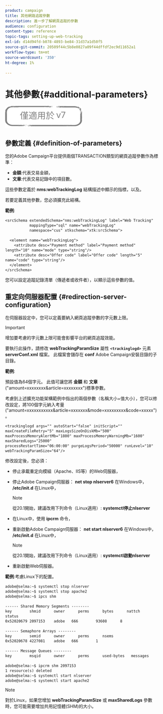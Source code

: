 ```yaml
---
product: campaign
title: 其他網路追蹤參數
description: 進一步了解網頁追蹤的參數
audience: configuration
content-type: reference
topic-tags: setting-up-web-tracking
exl-id: d14d94fd-b078-4893-be84-31d37a1d50f5
source-git-commit: 20509f44c5b8e0827a09f44dffdf2ec9d11652a1
workflow-type: tm+mt
source-wordcount: '350'
ht-degree: 1%

---
```


# 其他參數{#additional-parameters}

![](../../assets/v7-only.svg)

## 參數定義 {#definition-of-parameters}

您的Adobe Campaign平台提供兩個TRANSACTION類型的網頁追蹤參數作為標準：

* **金額**:代表交易金額，
* **文章**:代表交易記錄中的項目數。

這些參數定義於 **nms:webTrackingLog** 結構描述中顯示的指標，以及。

若要定義其他參數，您必須擴充此結構。

**範例**:

```
<srcSchema extendedSchema="nms:webTrackingLog" label="Web Tracking"
           mappingType="sql" name="webTrackingLog" 
           namespace="cus" xtkschema="xtk:srcSchema">

  <element name="webTrackingLog">
    <attribute desc="Payment method" label="Payment method" length="10" name="mode" type="string"/>
    <attribute desc="Offer code" label="Offer code" length="5" name="code" type="string"/>
  </element>
</srcSchema>
```

您可以設定追蹤記錄清單（傳遞者或收件者），以顯示這些參數的值。

## 重定向伺服器配置 {#redirection-server-configuration}

在伺服器設定中，您可以定義要納入網頁追蹤參數的字元數上限。

>[!IMPORTANT]
>
>增加要考慮的字元數上限可能會影響平台的網頁追蹤效能。

要執行此操作，請修改 **webTrackingParamSize** 屬性 **`<trackinglogd>`** 元素 **serverConf.xml** 檔案。 此檔案會儲存在 **conf** Adobe Campaign安裝目錄的子目錄。

**範例**:

預設值為64個字元。 此值可讓您將 **金額** 和 **文章** (&quot;amount=xxxxxxxx&amp;article=xxxxxxxx&quot;)標準參數。

考慮到上述擴充功能架構範例中指出的兩個參數（名稱大小+值大小），您可以修改設定，將100個字元納入考量(&quot;amount=xxxxxxxxxxx&amp;article=xxxxxxx&amp;mode=xxxxxxxxx&amp;code=xxxxx&quot;)。

```
<trackinglogd args="" autoStart="false" initScript="" maxCreateFileRetry="5" maxLogsSizeOnDiskMb="500"
maxProcessMemoryAlertMb="1800" maxProcessMemoryWarningMb="1600" maxSharedLogs="25000"
processRestartTime="06:00:00" purgeLogsPeriod="50000" runLevel="10"
webTrackingParamSize="64"/>
```

修改設定後，您必須：

* 停止承載重定向模組（Apache、IIS等）的Web伺服器，
* 停止Adobe Campaign伺服器： **net stop nlserver6** 在Windows中， **/etc/init.d** 在Linux中，

   >[!NOTE]
   >
   >從20.1開始，建議改用下列命令（Linux適用）: **systemctl停止nlserver**

* 在Linux中，使用 **ipcrm** 命令，
* 重新啟動Adobe Campaign伺服器： **net start nlserver6** 在Windows中， **/etc/init.d** 在Linux中，

   >[!NOTE]
   >
   >從20.1開始，建議改用下列命令（Linux適用）: **systemctl啟動nlserver**

* 重新啟動Web伺服器。

**範例**:考慮Linux下的配置。

```
adobe@selma:~$ systemctl stop nlserver
adobe@selma:~$ systemctl stop apache2
adobe@selma:~$ ipcs shm

------ Shared Memory Segments --------
key        shmid      owner      perms      bytes      nattch     status      
0x52020679 2097153    adobe   666        93608      8                       

------ Semaphore Arrays --------
key        semid      owner      perms      nsems     
0x52020678 4227081    adobe   666        1         

------ Message Queues --------
key        msqid      owner      perms      used-bytes   messages    

adobe@selma:~$ ipcrm shm 2097153                             
1 resource(s) deleted
adobe@selma:~$ systemctl start nlserver
adobe@selma:~$ systemctl start apache2
```

>[!NOTE]
>
>對於Linux，如果您增加 **webTrackingParamSize** 或 **maxSharedLogs** 參數時，您可能需要增加共用記憶體(SHM)的大小。
